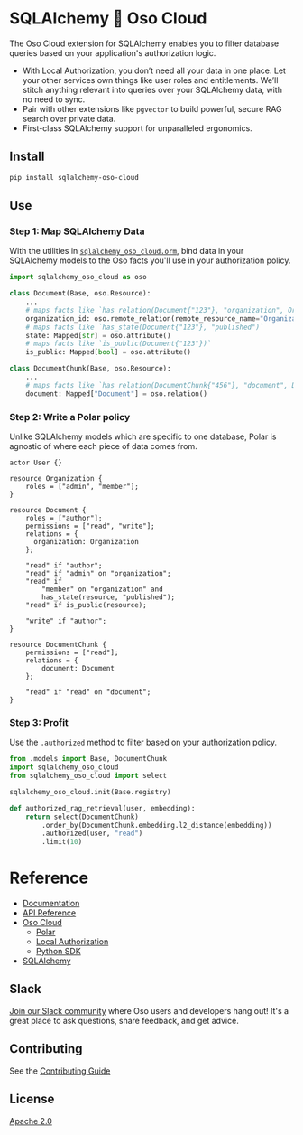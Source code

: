 # SQLAlchemy 🤝 Oso Cloud

The Oso Cloud extension for SQLAlchemy enables you to filter database
queries based on your application's authorization logic.

- With Local Authorization, you don’t need all your data in one place.
  Let your other services own things like user roles and entitlements. We’ll stitch
  anything relevant into queries over your SQLAlchemy data, with no need to
  sync.
- Pair with other extensions like `pgvector` to build powerful, secure RAG search over private data.
- First-class SQLAlchemy support for unparalleled ergonomics.

## Install

```bash
pip install sqlalchemy-oso-cloud
```

## Use

### Step 1: Map SQLAlchemy Data

With the utilities in [`sqlalchemy_oso_cloud.orm`](https://osohq.github.io/sqlalchemy-oso-cloud/sqlalchemy_oso_cloud/orm.html),
bind data in your SQLAlchemy models to the Oso facts you'll use
in your authorization policy.

```python
import sqlalchemy_oso_cloud as oso

class Document(Base, oso.Resource):
    ...
    # maps facts like `has_relation(Document{"123"}, "organization", Organization{"acme"})`
    organization_id: oso.remote_relation(remote_resource_name="Organization")
    # maps facts like `has_state(Document{"123"}, "published")`
    state: Mapped[str] = oso.attribute()
    # maps facts like `is_public(Document{"123"})`
    is_public: Mapped[bool] = oso.attribute()

class DocumentChunk(Base, oso.Resource):
    ...
    # maps facts like `has_relation(DocumentChunk{"456"}, "document", Document{"123"})`
    document: Mapped["Document"] = oso.relation()
```

### Step 2: Write a Polar policy

Unlike SQLAlchemy models which are specific to one database,
Polar is agnostic of where each piece of data comes from.

```polar
actor User {}

resource Organization {
    roles = ["admin", "member"];
}

resource Document {
    roles = ["author"];
    permissions = ["read", "write"];
    relations = {
      organization: Organization
    };

    "read" if "author";
    "read" if "admin" on "organization";
    "read" if
        "member" on "organization" and
        has_state(resource, "published");
    "read" if is_public(resource);

    "write" if "author";
}

resource DocumentChunk {
    permissions = ["read"];
    relations = {
        document: Document
    };

    "read" if "read" on "document";
}
```

### Step 3: Profit

Use the `.authorized` method to filter based on your authorization policy.

```python
from .models import Base, DocumentChunk
import sqlalchemy_oso_cloud
from sqlalchemy_oso_cloud import select

sqlalchemy_oso_cloud.init(Base.registry)

def authorized_rag_retrieval(user, embedding):
    return select(DocumentChunk)
        .order_by(DocumentChunk.embedding.l2_distance(embedding))
        .authorized(user, "read")
        .limit(10)
```

# Reference

- [Documentation](https://www.osohq.com/docs/app-integration/client-apis/python/sqlalchemy)
- [API Reference](https://osohq.github.io/sqlalchemy-oso-cloud)
- [Oso Cloud](https://www.osohq.com/docs)
  - [Polar](https://www.osohq.com/docs/modeling-in-polar)
  - [Local Authorization](https://www.osohq.com/docs/authorization-data/local-authorization)
  - [Python SDK](https://www.osohq.com/docs/app-integration/client-apis/python)
- [SQLAlchemy](https://docs.sqlalchemy.org/)

## Slack

[Join our Slack community](https://join-slack.osohq.com/) where Oso users and developers
hang out! It's a great place to ask questions, share feedback, and get advice.

## Contributing

See the [Contributing Guide](https://github.com/osohq/sqlalchemy-oso-cloud/blob/main/CONTRIBUTING.md)

## License

[Apache 2.0](https://github.com/osohq/sqlalchemy-oso-cloud/blob/main/LICENSE)
